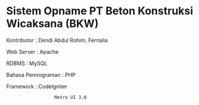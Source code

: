 # Sistem Opname PT Beton Konstruksi Wicaksana (BKW) 

Kontributor : Dendi Abdul Rohim, Fernalia

Web Server          : Apache

RDBMS               : MySQL

Bahasa Pemrograman  : PHP

Framework           : CodeIgniter 

                      Metro UI 3.0
                      
